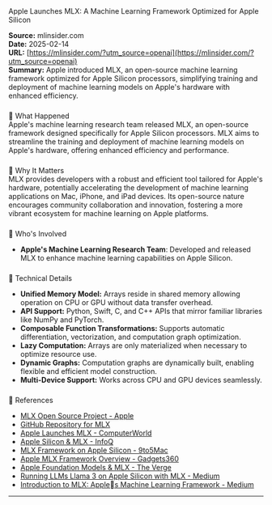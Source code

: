 ## 
Apple Launches MLX: A Machine Learning Framework Optimized for Apple Silicon

**Source:** mlinsider.com  
**Date:** 2025-02-14  
**URL:** [https://mlinsider.com/?utm_source=openai](https://mlinsider.com/?utm_source=openai)  
**Summary:** Apple introduced MLX, an open-source machine learning framework optimized for Apple Silicon processors, simplifying training and deployment of machine learning models on Apple's hardware with enhanced efficiency.


### 


🔹 What Happened  
Apple's machine learning research team released MLX, an open-source framework designed specifically for Apple Silicon processors. MLX aims to streamline the training and deployment of machine learning models on Apple's hardware, offering enhanced efficiency and performance.

### 


🔹 Why It Matters  
MLX provides developers with a robust and efficient tool tailored for Apple's hardware, potentially accelerating the development of machine learning applications on Mac, iPhone, and iPad devices. Its open-source nature encourages community collaboration and innovation, fostering a more vibrant ecosystem for machine learning on Apple platforms.

### 


🔹 Who's Involved  
- **Apple's Machine Learning Research Team**: Developed and released MLX to enhance machine learning capabilities on Apple Silicon.

### 



🔹 Technical Details  
- **Unified Memory Model:** Arrays reside in shared memory allowing operation on CPU or GPU without data transfer overhead.  
- **API Support:** Python, Swift, C, and C++ APIs that mirror familiar libraries like NumPy and PyTorch.  
- **Composable Function Transformations:** Supports automatic differentiation, vectorization, and computation graph optimization.  
- **Lazy Computation:** Arrays are only materialized when necessary to optimize resource use.  
- **Dynamic Graphs:** Computation graphs are dynamically built, enabling flexible and efficient model construction.  
- **Multi-Device Support:** Works across CPU and GPU devices seamlessly.

### 


🔗 References  
- [MLX Open Source Project - Apple](https://opensource.apple.com/projects/mlx/)  
- [GitHub Repository for MLX](https://github.com/ml-explore/mlx)  
- [Apple Launches MLX - ComputerWorld](https://www.computerworld.com/article/1611155/apple-launches-mlx-machine-learning-framework-for-apple-silicon.html)  
- [Apple Silicon & MLX - InfoQ](https://www.infoq.com/news/2023/12/apple-silicon-machine-learning/)  
- [MLX Framework on Apple Silicon - 9to5Mac](https://9to5mac.com/2023/12/06/mlx-machine-learning-apple-silicon-mac/)  
- [Apple MLX Framework Overview - Gadgets360](https://www.gadgets360.com/laptops/news/apple-silicon-mlx-framework-open-source-efficient-machine-learning-4645755)  
- [Apple Foundation Models & MLX - The Verge](https://www.theverge.com/2023/12/6/23990678/apple-foundation-models-generative-ai-mlx)  
- [Running LLMs Llama 3 on Apple Silicon with MLX - Medium](https://medium.com/@manuelescobar-dev/running-large-language-models-llama-3-on-apple-silicon-with-apples-mlx-framework-4f4ee6e15f31)  
- [Introduction to MLX: Apples Machine Learning Framework - Medium](https://medium.com/lolml/introduction-to-mlx-apples-machine-learning-framework-527b81f23fa5)  

---
